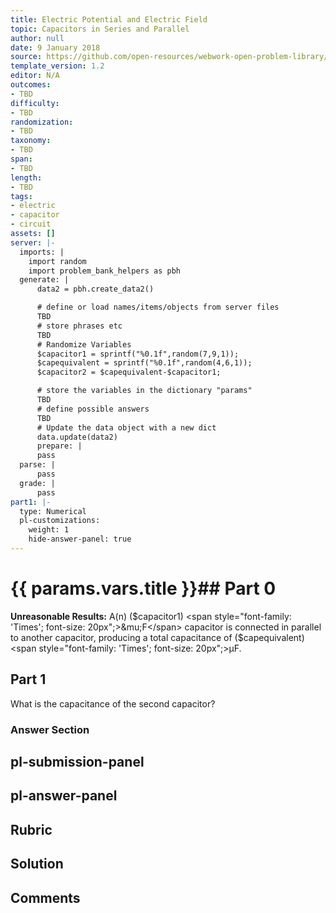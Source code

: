 ```yaml
---
title: Electric Potential and Electric Field
topic: Capacitors in Series and Parallel
author: null
date: 9 January 2018
source: https://github.com/open-resources/webwork-open-problem-library/tree/master/Contrib/BrockPhysics/College_Physics_Urone/19.Electric_Potential_and_Electric_Field/19-06.Capacitors_in_Series_and_Parallel/NU_U17_19_06_006.pg
template_version: 1.2
editor: N/A
outcomes:
- TBD
difficulty:
- TBD
randomization:
- TBD
taxonomy:
- TBD
span:
- TBD
length:
- TBD
tags:
- electric
- capacitor
- circuit
assets: []
server: |-
  imports: |
    import random
    import problem_bank_helpers as pbh
  generate: |
      data2 = pbh.create_data2()

      # define or load names/items/objects from server files
      TBD
      # store phrases etc
      TBD
      # Randomize Variables
      $capacitor1 = sprintf("%0.1f",random(7,9,1));
      $capequivalent = sprintf("%0.1f",random(4,6,1));
      $capacitor2 = $capequivalent-$capacitor1;

      # store the variables in the dictionary "params"
      TBD
      # define possible answers
      TBD
      # Update the data object with a new dict
      data.update(data2)
      prepare: |
      pass
  parse: |
      pass
  grade: |
      pass
part1: |-
  type: Numerical
  pl-customizations:
    weight: 1
    hide-answer-panel: true
---
```


# {{ params.vars.title }}## Part 0 
<b>Unreasonable Results:</b> A(n) ($capacitor1) <span style="font-family: 'Times'; font-size: 20px";>&mu;F</span> capacitor is connected in parallel to another capacitor, producing a total capacitance of ($capequivalent) <span style="font-family: 'Times'; font-size: 20px";>&mu;F</span>. 
## Part 1 
What is the capacitance of the second capacitor? 


### Answer Section 


## pl-submission-panel 


## pl-answer-panel 


## Rubric 


## Solution 


## Comments 


